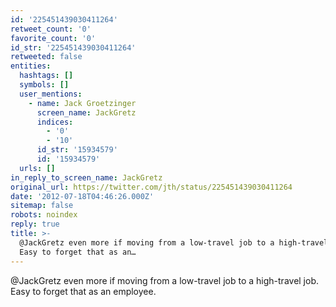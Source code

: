 ```yaml
---
id: '225451439030411264'
retweet_count: '0'
favorite_count: '0'
id_str: '225451439030411264'
retweeted: false
entities:
  hashtags: []
  symbols: []
  user_mentions:
    - name: Jack Groetzinger
      screen_name: JackGretz
      indices:
        - '0'
        - '10'
      id_str: '15934579'
      id: '15934579'
  urls: []
in_reply_to_screen_name: JackGretz
original_url: https://twitter.com/jth/status/225451439030411264
date: '2012-07-18T04:46:26.000Z'
sitemap: false
robots: noindex
reply: true
title: >-
  @JackGretz even more if moving from a low-travel job to a high-travel job.
  Easy to forget that as an…
---
```


@JackGretz even more if moving from a low-travel job to a high-travel job. Easy to forget that as an employee.
